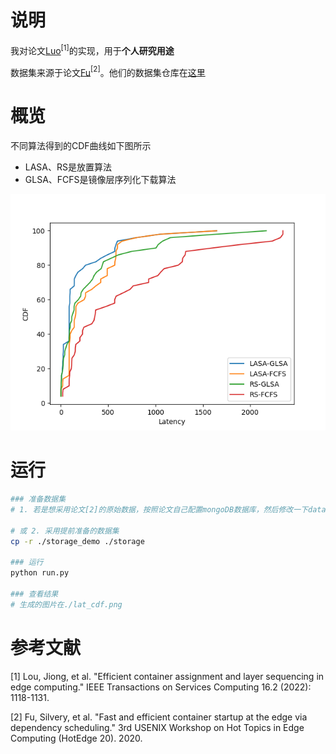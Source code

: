 # 说明
我对论文[Luo](https://ieeexplore.ieee.org/abstract/document/9736638)$^{[1]}$的实现，用于**个人研究用途**

数据集来源于论文[Fu](https://www.usenix.org/system/files/hotedge20_paper_fu.pdf)$^{[2]}$。他们的数据集仓库在[这里](https://github.com/depsched/sim)


# 概览
不同算法得到的CDF曲线如下图所示
- LASA、RS是放置算法
- GLSA、FCFS是镜像层序列化下载算法

![图片](./assets/lat_cdf.png)

# 运行
```bash
### 准备数据集
# 1. 若是想采用论文[2]的原始数据，按照论文自己配置mongoDB数据库，然后修改一下data.py中的数据库ip即可

# 或 2. 采用提前准备的数据集
cp -r ./storage_demo ./storage

### 运行
python run.py

### 查看结果
# 生成的图片在./lat_cdf.png

```


# 参考文献
[1] Lou, Jiong, et al. "Efficient container assignment and layer sequencing in edge computing." IEEE Transactions on Services Computing 16.2 (2022): 1118-1131.

[2] Fu, Silvery, et al. "Fast and efficient container startup at the edge via dependency scheduling." 3rd USENIX Workshop on Hot Topics in Edge Computing (HotEdge 20). 2020.
